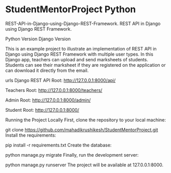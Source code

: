 # StudentMentorProject Python
REST-API-in-Django-using-Django-REST-Framework.
REST API in Django using Django REST Framework.

Python Version Django Version

This is an example project to illustrate an implementation of REST API in Django using Django REST Framework with multiple user types. In this Django app, teachers can upload and send marksheets of students. Students can see their marksheet if they are registered on the application or can download it directly from the email.

urls
Django REST API Root: http://127.0.0.1:8000/api/

Teachers Root: http://127.0.0.1:8000/teachers/

Admin Root: http://127.0.0.1:8000/admin/

Student Root: http://127.0.0.1:8000/

Running the Project Locally
First, clone the repository to your local machine:

git clone https://github.com/mahadikrushikesh/StudentMentorProject.git
Install the requirements:

pip install -r requirements.txt
Create the database:

python manage.py migrate
Finally, run the development server:

python manage.py runserver
The project will be available at 127.0.0.1:8000.
